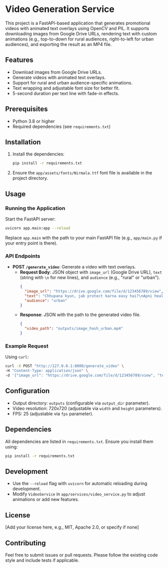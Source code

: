 # Video Generation Service

This project is a FastAPI-based application that generates promotional videos with animated text overlays using OpenCV and PIL. It supports downloading images from Google Drive URLs, rendering text with custom animations (e.g., top-to-down for rural audiences, right-to-left for urban audiences), and exporting the result as an MP4 file.

## Features
- Download images from Google Drive URLs.
- Generate videos with animated text overlays.
- Support for rural and urban audience-specific animations.
- Text wrapping and adjustable font size for better fit.
- 5-second duration per text line with fade-in effects.

## Prerequisites
- Python 3.8 or higher
- Required dependencies (see `requirements.txt`)

## Installation


1. Install the dependencies:
   ```bash
   pip install -r requirements.txt
   ```

2. Ensure the `app/assets/fonts/Nirmala.ttf` font file is available in the project directory.

## Usage

### Running the Application
Start the FastAPI server:
```bash
uvicorn app.main:app --reload
```
Replace `app.main` with the path to your main FastAPI file (e.g., `app/main.py` if your entry point is there).

### API Endpoints
- **POST `/generate_video`**: Generate a video with text overlays.
  - **Request Body**: JSON object with `image_url` (Google Drive URL), `text` (string with `\n` for new lines), and `audience` (e.g., "rural" or "urban").
    ```json
    {
      "image_url": "https://drive.google.com/file/d/123456789/view",
      "text": "Chhupana kyun, jab protect karna easy hai?\nApni health ke liye India ka smart choice – MAI sanitary pads.\nHar din safe, har din comfortable.",
      "audience": "urban"
    }
    ```
  - **Response**: JSON with the path to the generated video file.
    ```json
    {
      "video_path": "outputs/image_hash_urban.mp4"
    }
    ```

### Example Request
Using `curl`:
```bash
curl -X POST "http://127.0.0.1:8000/generate_video" \
-H "Content-Type: application/json" \
-d '{"image_url": "https://drive.google.com/file/d/123456789/view", "text": "Chhupana kyun, jab protect karna easy hai?\nApni health ke liye India ka smart choice – MAI sanitary pads.\nHar din safe, har din comfortable.", "audience": "urban"}'
```

## Configuration
- Output directory: `outputs` (configurable via `output_dir` parameter).
- Video resolution: 720x720 (adjustable via `width` and `height` parameters).
- FPS: 25 (adjustable via `fps` parameter).

## Dependencies
All dependencies are listed in `requirements.txt`. Ensure you install them using:
```bash
pip install -r requirements.txt
```

## Development
- Use the `--reload` flag with `uvicorn` for automatic reloading during development.
- Modify `VideoService` in `app/services/video_service.py` to adjust animations or add new features.

## License
[Add your license here, e.g., MIT, Apache 2.0, or specify if none]

## Contributing
Feel free to submit issues or pull requests. Please follow the existing code style and include tests if applicable.